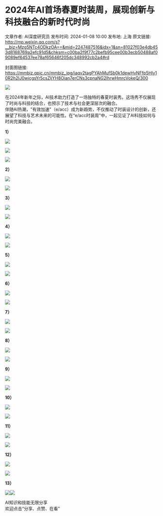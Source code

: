 # 2024年AI首场春夏时装周，展现创新与科技融合的新时代时尚

文章作者: AI深度研究员
发布时间: 2024-01-08 10:00
发布地: 上海
原文链接: http://mp.weixin.qq.com/s?__biz=Mzg5NTc4ODkzOA==&mid=2247487516&idx=1&sn=81027f03e4db453d8168769a2efc91d5&chksm=c00ba2f9f77c2befb95cee00b3ecb50488af09089ef64537ee78af65646f205dc348992cb2a4#rd

封面图链接: https://mmbiz.qpic.cn/mmbiz_jpg/iaqv2tagPYAhMufSb0k1dewHvNFfp5Hly10R2h2IJ0wicgsYr5csZljYH8Oian7erCNs3cpnaNG2lhrwHmrcVokeQ/300

![](https://mmbiz.qpic.cn/mmbiz_jpg/iaqv2tagPYAhMufSb0k1dewHvNFfp5HlyKQS9FSYQ0VFuuhV8MH3gTibNRVdJibVz0oAMV83soogzVe7ric7pUfzmg/640?wx_fmt=other&from=appmsg)

在2024年新年之际，AI技术助力打造了一场独特的春夏时装秀。这场秀不仅展现了时尚与科技的结合，也预示了技术与社会更深层次的融合。  
伴随AI热潮，"有效加速"（e/acc）成为新趋势，不仅推动了时装设计的创新，还展望了科技与艺术未来的可能性。在“e/acc时装周”中，一起见证了AI科技如何与时尚完美融合。

**1）**

![](https://mmbiz.qpic.cn/mmbiz_jpg/iaqv2tagPYAhMufSb0k1dewHvNFfp5HlyfmZrGsnOzKrah0ArToaicP1eUsruET0mxJcrIy9uJMk1k0HjD4vP7Rw/640?wx_fmt=jpeg&from=appmsg)

![](https://mmbiz.qpic.cn/mmbiz_jpg/iaqv2tagPYAhMufSb0k1dewHvNFfp5Hly6tibQ5aAkPUXHWtc6gldJDRNoHPPMLnI0buSibltzusaaWtF2FyPT6oQ/640?wx_fmt=jpeg&from=appmsg)  

![](https://mmbiz.qpic.cn/mmbiz_jpg/iaqv2tagPYAhMufSb0k1dewHvNFfp5HlyDeeZJ8kjdNgmFY0sIqjwDEwxicDGgkvptiaGEiaW8pSKyFG7vX22l1HwQ/640?wx_fmt=jpeg&from=appmsg)

  

**2）**

![](https://mmbiz.qpic.cn/mmbiz_jpg/iaqv2tagPYAhMufSb0k1dewHvNFfp5HlywaiaMNH51sM7VvYMeLiaAA2PDUFdVCzaW15oTdczicrNttZJibvibR3YKXQ/640?wx_fmt=jpeg&from=appmsg)

![](https://mmbiz.qpic.cn/mmbiz_jpg/iaqv2tagPYAhMufSb0k1dewHvNFfp5HlyOOqVFwElTqQvds87N8T6rmToBBx8WRYiaUHzdB8PPaz9HsqHoedGOoQ/640?wx_fmt=jpeg&from=appmsg)

  

**3）**

![](https://mmbiz.qpic.cn/mmbiz_jpg/iaqv2tagPYAhMufSb0k1dewHvNFfp5Hly3jGjjyJ4y8geGE6da6UcHCuvektJmQXD1BWdzgLQIZ7PNYczbRg4PQ/640?wx_fmt=jpeg&from=appmsg)

![](https://mmbiz.qpic.cn/mmbiz_jpg/iaqv2tagPYAhMufSb0k1dewHvNFfp5HlyWBHziaibKwWKwGuCmGLOEJJszzZGgDicgDB7aYQXZZ3bRCDpm0e5xOWdQ/640?wx_fmt=jpeg&from=appmsg)

  

**4）**

![](https://mmbiz.qpic.cn/mmbiz_jpg/iaqv2tagPYAhMufSb0k1dewHvNFfp5HlyjEzt9dTGROcrT9Qu5G2XFQ9kkAls6JFFooZ7jxOWalgF9oUm209OyA/640?wx_fmt=jpeg&from=appmsg)

![](https://mmbiz.qpic.cn/mmbiz_jpg/iaqv2tagPYAhMufSb0k1dewHvNFfp5HlyqYpf5pnPBMVD8TS4p3HsyKXiaxFXlrOY6EqibHicpbhV8ndKm3Rv0aeibQ/640?wx_fmt=jpeg&from=appmsg)

  

**5）**

![](https://mmbiz.qpic.cn/mmbiz_jpg/iaqv2tagPYAhMufSb0k1dewHvNFfp5HlydIDwf8rnPjiaQ7KaDbbV5yIU0pzkDHJMEYy222MbykibWibclllVmFgdA/640?wx_fmt=jpeg&from=appmsg)

![](https://mmbiz.qpic.cn/mmbiz_jpg/iaqv2tagPYAhMufSb0k1dewHvNFfp5HlyEPz1FibolnSlIF90X2fQbAVQuuX07I8ZIAIYxUpyiagdZrusPrJV6sCQ/640?wx_fmt=jpeg&from=appmsg)

  

**6）**

![](https://mmbiz.qpic.cn/mmbiz_jpg/iaqv2tagPYAhMufSb0k1dewHvNFfp5HlyO1XUxUN2icPcBY5Zru3sjlicsgiaTgr3dGnqjVTvHNT1FOxSkyUntbweg/640?wx_fmt=jpeg&from=appmsg)

![](https://mmbiz.qpic.cn/mmbiz_jpg/iaqv2tagPYAhMufSb0k1dewHvNFfp5Hly2IAcLAe98tsIKOGRaN3j38NF6e7Vp4p3EiaxJYcfKKt6EiaFrbltLyMw/640?wx_fmt=jpeg&from=appmsg)

  

**7）**

![](https://mmbiz.qpic.cn/mmbiz_jpg/iaqv2tagPYAhMufSb0k1dewHvNFfp5HlyChegXv3YIOD3dprDiaiat7xoFQBTic0y6gzeXYMtMpsEviafx0r5KyHicTA/640?wx_fmt=jpeg&from=appmsg)

![](https://mmbiz.qpic.cn/mmbiz_jpg/iaqv2tagPYAhMufSb0k1dewHvNFfp5HlyLLGIlj5STQV7PibGK97w3mP9NH2MW46VkqBIMSAfRSb3NVQt8lseJeQ/640?wx_fmt=jpeg&from=appmsg)

  

**8）**

![](https://mmbiz.qpic.cn/mmbiz_jpg/iaqv2tagPYAhMufSb0k1dewHvNFfp5HlyNU3dOYW5wJj49kkmXBZnBkfzx10sVIg9xlLib28fAiadN7J4VI0zga6Q/640?wx_fmt=jpeg&from=appmsg)

![](https://mmbiz.qpic.cn/mmbiz_jpg/iaqv2tagPYAhMufSb0k1dewHvNFfp5HlyUqcXV47yXGfRYibVqvk9YUyapSYsRaHHNkSyWGbsOXHHcHqMdC3E1fQ/640?wx_fmt=jpeg&from=appmsg)

  

**9）**

![](https://mmbiz.qpic.cn/mmbiz_jpg/iaqv2tagPYAhMufSb0k1dewHvNFfp5HlylSfibJLAQibdvjrxwNiaRGRVr6v0qCq8EKLHJxribOJOUawaMWDwdS6u2A/640?wx_fmt=jpeg&from=appmsg)

![](https://mmbiz.qpic.cn/mmbiz_jpg/iaqv2tagPYAhMufSb0k1dewHvNFfp5HlyibGFMpJVIBNYwGUaSicxBF2jSLSulHzw2VvmgBz9u0Ahh4ZicczCceM4A/640?wx_fmt=jpeg&from=appmsg)

  

**10）**

![](https://mmbiz.qpic.cn/mmbiz_jpg/iaqv2tagPYAhMufSb0k1dewHvNFfp5HlyDic8fTkRbGrQZSgvDs7UF206qveFgS4OU5gJvB7dfQjgj9TY38xsW5w/640?wx_fmt=jpeg&from=appmsg)

![](https://mmbiz.qpic.cn/mmbiz_jpg/iaqv2tagPYAhMufSb0k1dewHvNFfp5HlydT4cefCGh3Nia5zTsPedicxey7kMulTJyOzVV1ROa0tsDUNib6FGvoA9Q/640?wx_fmt=jpeg&from=appmsg)

  

**11）**

![](https://mmbiz.qpic.cn/mmbiz_jpg/iaqv2tagPYAhMufSb0k1dewHvNFfp5HlytzZiaE5ic9vNB5ibF81Zmic9MianwNqW6maW2ogrBfs9p4G2xr1mV8qzibKQ/640?wx_fmt=jpeg&from=appmsg)

![](https://mmbiz.qpic.cn/mmbiz_jpg/iaqv2tagPYAhMufSb0k1dewHvNFfp5HlyibqKuOUwqE15Ud33wbiaUhuIEfx55e4H3ywDk65je6DonouJbOX4wicWA/640?wx_fmt=jpeg&from=appmsg)

  

**12）**

![](https://mmbiz.qpic.cn/mmbiz_jpg/iaqv2tagPYAhMufSb0k1dewHvNFfp5HlyQxgWRLPVaziattf4vOofO9gp7pDEjic2OHQ6CzcNqBcfEFzibDCJo7pog/640?wx_fmt=jpeg&from=appmsg)

![](https://mmbiz.qpic.cn/mmbiz_jpg/iaqv2tagPYAhMufSb0k1dewHvNFfp5HlyWapgicf6aFibgCK62zDkgCm1uicTEzbn3ZQ6ljDswKIIMHjfia0LZYtmiaA/640?wx_fmt=jpeg&from=appmsg)

  

**13）**

![](https://mmbiz.qpic.cn/mmbiz_jpg/iaqv2tagPYAhMufSb0k1dewHvNFfp5Hly2qSIsAMEYfJ5KhafYvlYkcSqian3LZcTUZZpibNmZHRw7GVxY9hoibnzQ/640?wx_fmt=jpeg&from=appmsg)![](https://mmbiz.qpic.cn/mmbiz_jpg/iaqv2tagPYAhMufSb0k1dewHvNFfp5Hly79wMa0YL2X5pmY8TPvFxVicDMTXII0ohPXDdergZZ00TUEuxJ9zvSgw/640?wx_fmt=jpeg&from=appmsg)

  

  

AI知识和技能无限分享  
欢迎点击“分享、点赞、在看”

  

